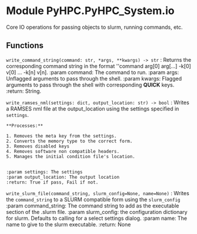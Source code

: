Module PyHPC.PyHPC_System.io
============================
Core IO operations for passing objects to slurm, running commands, etc.

Functions
---------

    
`write_command_string(command: str, *args, **kwargs) ‑> str`
:   Returns the corresponding command string in the format ''command arg[0] arg[...] -k[0] v[0] ... -k[n] v[n].
    :param command: The command to run.
    :param args: Unflagged arguments to pass through the shell.
    :param kwargs: Flagged arguments to pass through the shell with corresponding <b>QUICK</b> keys.
    :return: String.

    
`write_ramses_nml(settings: dict, output_location: str) ‑> bool`
:   Writes a RAMSES nml file at the output_location using the settings specified in ``settings``.
    
    **Processes:**
    
    1. Removes the meta key from the settings.
    2. Converts the memory type to the correct form.
    3. Removes disabled keys
    4. Removes software non compatible headers.
    5. Manages the initial condition file's location.
    
    
    :param settings: The settings
    :param output_location: The output location
    :return: True if pass, Fail if not.

    
`write_slurm_file(command_string, slurm_config=None, name=None)`
:   Writes the ``command_string`` to a SLURM compatible form using the ``slurm_config``
    :param command_string: The command string to add as the executable section of the .slurm file.
    :param slurm_config: the configuration dictionary for slurm. Defaults to calling for a select settings dialog.
    :param name: The name to give to the slurm executable.
    :return: None